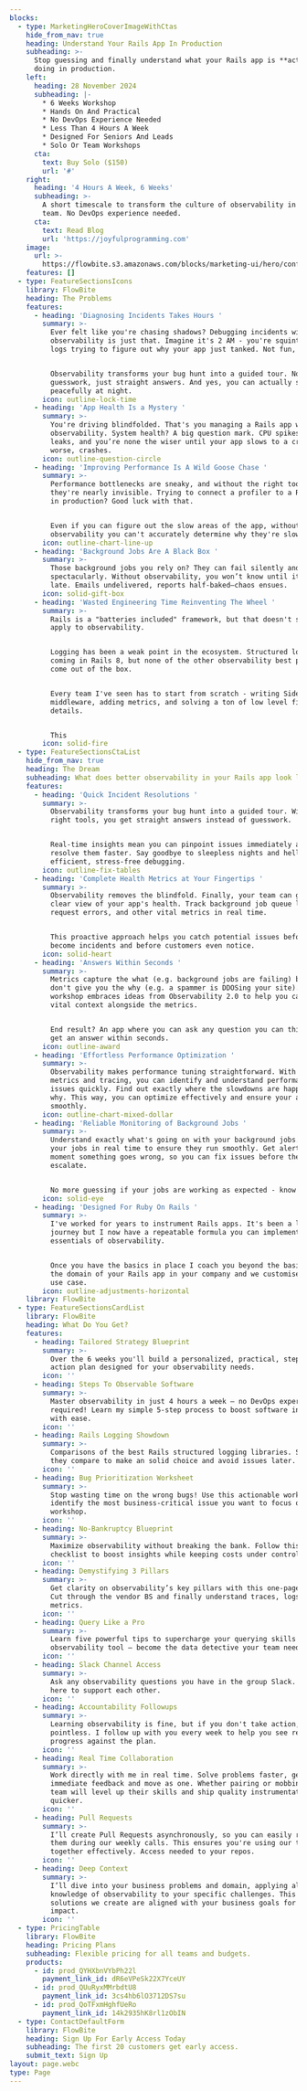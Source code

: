 ```yaml
---
blocks:
  - type: MarketingHeroCoverImageWithCtas
    hide_from_nav: true
    heading: Understand Your Rails App In Production
    subheading: >-
      Stop guessing and finally understand what your Rails app is **actually**
      doing in production.
    left:
      heading: 28 November 2024
      subheading: |-
        * 6 Weeks Workshop
        * Hands On And Practical
        * No DevOps Experience Needed
        * Less Than 4 Hours A Week
        * Designed For Seniors And Leads
        * Solo Or Team Workshops
      cta:
        text: Buy Solo ($150)
        url: '#'
    right:
      heading: '4 Hours A Week, 6 Weeks'
      subheading: >-
        A short timescale to transform the culture of observability in your
        team. No DevOps experience needed.
      cta:
        text: Read Blog
        url: 'https://joyfulprogramming.com'
    image:
      url: >-
        https://flowbite.s3.amazonaws.com/blocks/marketing-ui/hero/conference-speaker.jpg
    features: []
  - type: FeatureSectionsIcons
    library: FlowBite
    heading: The Problems
    features:
      - heading: 'Diagnosing Incidents Takes Hours '
        summary: >-
          Ever felt like you're chasing shadows? Debugging incidents without
          observability is just that. Imagine it's 2 AM - you're squinting at
          logs trying to figure out why your app just tanked. Not fun, right?


          Observability transforms your bug hunt into a guided tour. No more
          guesswork, just straight answers. And yes, you can actually sleep
          peacefully at night.
        icon: outline-lock-time
      - heading: 'App Health Is a Mystery '
        summary: >-
          You're driving blindfolded. That's you managing a Rails app without
          observability. System health? A big question mark. CPU spikes, memory
          leaks, and you’re none the wiser until your app slows to a crawl—or
          worse, crashes.
        icon: outline-question-circle
      - heading: 'Improving Performance Is A Wild Goose Chase '
        summary: >-
          Performance bottlenecks are sneaky, and without the right tools,
          they're nearly invisible. Trying to connect a profiler to a Rails app
          in production? Good luck with that.


          Even if you can figure out the slow areas of the app, without
          observability you can't accurately determine why they're slow.
        icon: outline-chart-line-up
      - heading: 'Background Jobs Are A Black Box '
        summary: >-
          Those background jobs you rely on? They can fail silently and
          spectacularly. Without observability, you won’t know until it’s too
          late. Emails undelivered, reports half-baked—chaos ensues.
        icon: solid-gift-box
      - heading: 'Wasted Engineering Time Reinventing The Wheel '
        summary: >-
          Rails is a "batteries included" framework, but that doesn't seem to
          apply to observability.


          Logging has been a weak point in the ecosystem. Structured logging is
          coming in Rails 8, but none of the other observability best practices
          come out of the box.


          Every team I've seen has to start from scratch - writing Sidekiq
          middleware, adding metrics, and solving a ton of low level fiddly
          details.


          This
        icon: solid-fire
  - type: FeatureSectionsCtaList
    hide_from_nav: true
    heading: The Dream
    subheading: What does better observability in your Rails app look like?
    features:
      - heading: 'Quick Incident Resolutions '
        summary: >-
          Observability transforms your bug hunt into a guided tour. With the
          right tools, you get straight answers instead of guesswork.


          Real-time insights mean you can pinpoint issues immediately and
          resolve them faster. Say goodbye to sleepless nights and hello to
          efficient, stress-free debugging.
        icon: outline-fix-tables
      - heading: 'Complete Health Metrics at Your Fingertips '
        summary: >-
          Observability removes the blindfold. Finally, your team can get a
          clear view of your app's health. Track background job queue latency,
          request errors, and other vital metrics in real time.


          This proactive approach helps you catch potential issues before they
          become incidents and before customers even notice.
        icon: solid-heart
      - heading: 'Answers Within Seconds '
        summary: >-
          Metrics capture the what (e.g. background jobs are failing) but they
          don't give you the why (e.g. a spammer is DDOSing your site). This
          workshop embraces ideas from Observability 2.0 to help you capture
          vital context alongside the metrics.


          End result? An app where you can ask any question you can think of and
          get an answer within seconds.
        icon: outline-award
      - heading: 'Effortless Performance Optimization '
        summary: >-
          Observability makes performance tuning straightforward. With detailed
          metrics and tracing, you can identify and understand performance
          issues quickly. Find out exactly where the slowdowns are happening and
          why. This way, you can optimize effectively and ensure your app runs
          smoothly.
        icon: outline-chart-mixed-dollar
      - heading: 'Reliable Monitoring of Background Jobs '
        summary: >-
          Understand exactly what's going on with your background jobs. Monitor
          your jobs in real time to ensure they run smoothly. Get alerts the
          moment something goes wrong, so you can fix issues before they
          escalate.


          No more guessing if your jobs are working as expected - know for sure.
        icon: solid-eye
      - heading: 'Designed For Ruby On Rails '
        summary: >-
          I've worked for years to instrument Rails apps. It's been a long
          journey but I now have a repeatable formula you can implement for the
          essentials of observability.


          Once you have the basics in place I coach you beyond the basics into
          the domain of your Rails app in your company and we customise for your
          use case.
        icon: outline-adjustments-horizontal
    library: FlowBite
  - type: FeatureSectionsCardList
    library: FlowBite
    heading: What Do You Get?
    features:
      - heading: Tailored Strategy Blueprint
        summary: >-
          Over the 6 weeks you'll build a personalized, practical, step-by-step
          action plan designed for your observability needs.
        icon: ''
      - heading: Steps To Observable Software
        summary: >-
          Master observability in just 4 hours a week — no DevOps experience
          required! Learn my simple 5-step process to boost software insights
          with ease.
        icon: ''
      - heading: Rails Logging Showdown
        summary: >-
          Comparisons of the best Rails structured logging libraries. See how
          they compare to make an solid choice and avoid issues later.
        icon: ''
      - heading: Bug Prioritization Worksheet
        summary: >-
          Stop wasting time on the wrong bugs! Use this actionable worksheet to
          identify the most business-critical issue you want to focus on in the
          workshop.
        icon: ''
      - heading: No-Bankruptcy Blueprint
        summary: >-
          Maximize observability without breaking the bank. Follow this
          checklist to boost insights while keeping costs under control.
        icon: ''
      - heading: Demystifying 3 Pillars
        summary: >-
          Get clarity on observability’s key pillars with this one-page guide.
          Cut through the vendor BS and finally understand traces, logs, and
          metrics.
        icon: ''
      - heading: Query Like a Pro
        summary: >-
          Learn five powerful tips to supercharge your querying skills in any
          observability tool — become the data detective your team needs.
        icon: ''
      - heading: Slack Channel Access
        summary: >-
          Ask any observability questions you have in the group Slack. We're
          here to support each other.
        icon: ''
      - heading: Accountability Followups
        summary: >-
          Learning observability is fine, but if you don't take action, it's all
          pointless. I follow up with you every week to help you see real
          progress against the plan.
        icon: ''
      - heading: Real Time Collaboration
        summary: >-
          Work directly with me in real time. Solve problems faster, get
          immediate feedback and move as one. Whether pairing or mobbing, your
          team will level up their skills and ship quality instrumentation
          quicker.
        icon: ''
      - heading: Pull Requests
        summary: >-
          I’ll create Pull Requests asynchronously, so you can easily review
          them during our weekly calls. This ensures you're using our time
          together effectively. Access needed to your repos.
        icon: ''
      - heading: Deep Context
        summary: >-
          I’ll dive into your business problems and domain, applying all my
          knowledge of observability to your specific challenges. This ensures
          solutions we create are aligned with your business goals for maximum
          impact.
        icon: ''
  - type: PricingTable
    library: FlowBite
    heading: Pricing Plans
    subheading: Flexible pricing for all teams and budgets.
    products:
      - id: prod_QYHXbnVYbPh22l
        payment_link_id: dR6eVPeSk22X7YceUY
      - id: prod_QUuRyxMMrbdtU8
        payment_link_id: 3cs4hb6lO3712DS7su
      - id: prod_QoTFxmHghfUeRo
        payment_link_id: 14k2935hK8rl1zObIN
  - type: ContactDefaultForm
    library: FlowBite
    heading: Sign Up For Early Access Today
    subheading: The first 20 customers get early access.
    submit_text: Sign Up
layout: page.webc
type: Page
---
```

